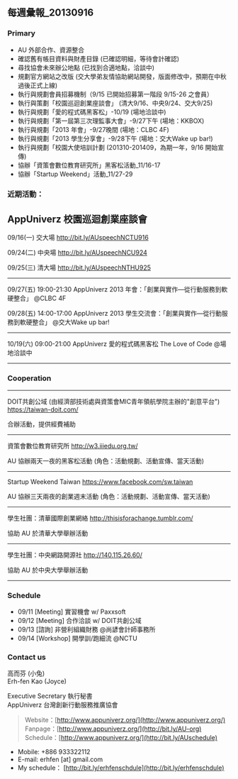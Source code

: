 ## 每週彙報_20130916

### Primary
* AU 外部合作、資源整合
* 確認舊有帳目資料與財產目錄 (已確認明細，等待會計確認)
* 尋找協會未來辦公地點 (已找到合適地點，洽談中)
* 規劃官方網站之改版 (交大學弟友情協助網站開發，版面修改中，預期在中秋過後正式上線) 
* 執行與規劃會員招募機制（9/15 已開始招募第一階段 9/15-26 之會員）
* 執行與策劃「校園巡迴創業座談會」 (清大9/16、中央9/24、交大9/25)
* 執行與規劃「愛的程式碼黑客松」-10/19 (場地洽談中)
* 執行與規劃「第一屆第三次理監事大會」-9/27下午 (場地：KKBOX)
* 執行與規劃「2013 年會」-9/27晚間 (場地：CLBC 4F)
* 執行與規劃「2013 學生分享會」-9/28下午 (場地：交大Wake up bar!)
* 執行與規劃「校園大使培訓計劃 (201310-201409，為期一年，9/16 開始宣傳)
* 協辦「資策會數位教育研究所」黑客松活動_11/16-17 
* 協辦「Startup Weekend」活動_11/27-29 


### 近期活動：

AppUniverz 校園巡迴創業座談會
----------------------------
09/16(一) 交大場 http://bit.ly/AUspeechNCTU916

09/24(二) 中央場 http://bit.ly/AUspeechNCU924

09/25(三) 清大場 http://bit.ly/AUspeechNTHU925

----------------------------
09/27(五) 19:00-21:30 AppUniverz 2013 年會：「創業與實作—從行動服務到軟硬整合」 @CLBC 4F

09/28(五) 14:00-17:00 AppUniverz 2013 學生交流會：「創業與實作—從行動服務到軟硬整合」 @交大Wake up bar!

----------------------------
10/19(六) 09:00-21:00 AppUniverz 愛的程式碼黑客松 The Love of Code @場地洽談中

----------------------------


### Cooperation
----------------------------
DOIT共創公域 (由經濟部技術處與資策會MIC青年領航學院主辦的"創意平台") https://taiwan-doit.com/

合辦活動，提供經費補助

----------------------------
資策會數位教育研究所 http://w3.iiiedu.org.tw/

AU 協辦兩天一夜的黑客松活動 (角色：活動規劃、活動宣傳、當天活動)

----------------------------
Startup Weekend Taiwan https://www.facebook.com/sw.taiwan

AU 協辦三天兩夜的創業週末活動 (角色：活動規劃、活動宣傳、當天活動)

----------------------------
學生社團：清華國際創業網絡 http://thisisforachange.tumblr.com/

協助 AU 於清華大學舉辦活動

----------------------------
學生社團：中央網路開源社 http://140.115.26.60/

協助 AU 於中央大學舉辦活動

----------------------------


### Schedule
* 09/11 [Meeting] 實習機會 w/ Paxxsoft
* 09/12 [Meeting] 合作洽談 w/ DOIT共創公域
* 09/13 [諮詢] 非營利組織財務 @尚諺會計師事務所
* 09/14 [Workshop] 開學訓/跑細流 @NCTU


### Contact us

高而芬 (小兔) <br/>
Erh-fen Kao (Joyce) <br/>

Executive Secretary 執行秘書 <br/>
AppUniverz 台灣創新行動服務推廣協會 <br/>
> Website：[http://www.appuniverz.org/](http://www.appuniverz.org/) <br/>
> Fanpage：[http://www.appuniverz.org/](http://bit.ly/AU-org) <br/>
> Schedule：[http://www.appuniverz.org/](http://bit.ly/AUschedule) <br/>

* Mobile: +886 933322112 
* E-mail: erhfen [at] gmail.com 
* My schedule： [http://bit.ly/erhfenschdule](http://bit.ly/erhfenschdule)
